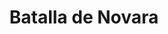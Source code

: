 ﻿---
title: "Batalla de Novara"
permalink: periodes_897.html
layout: periode
dataInici: 1849-03-22
dataFi: 1849-03-23
sidebar: periodes
pares:
  - 896:
    title: "Primera Guerra de la Independencia"
    dataInici: "(1848-03-23)"
    dataFi: "(1849-03-24)"

fills:
jocsPrincipals:
  - title: "Radetzky's March: The Hundred Hours Campaign"
    bggId: 251228
    dataInici: 
    dataFi: 

jocsEscenaris:
jocsEpoca:
jocsEpocaEscenaris:
---
